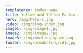 ```yaml
---
templateKey: index-page
title: Yellow and Yellow Fashion
hero: /img/hero-c.jpg
video: /img/blog-index.jpg
image1: /img/image1.jpg
image2: /img/image2.jpg
image3: /img/meeting-space.png
footer: /img/products-grid1.jpg
---
```



